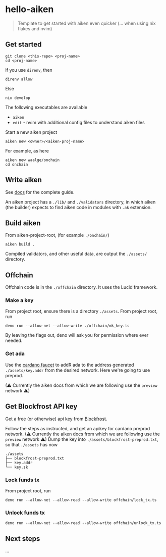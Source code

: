 # hello-aiken

> Template to get started with aiken even quicker (... when using nix flakes and nvim)

## Get started

```command
git clone <this-repo> <proj-name>
cd <proj-name>
```
If you use `direnv`, then
```command
direnv allow
```
Else
```command
nix develop
```
The following executables are available 
- `aiken` 
- `edit` - nvim with additional config files to understand aiken files

Start a new aiken project 
```command
aiken new <owner>/<aiken-proj-name> 
```
For example, as here
```command
aiken new waalge/onchain
cd onchain
```

## Write aiken 

See [docs](https://aiken-lang.org/getting-started/hello-world) for the complete guide.

An aiken project has a `./lib/` and `./validators` directory, 
in which aiken (the builder) expects to find aiken code in modules with `.ak` extension.

## Build aiken

From aiken-project-root, (for example `./onchain/`)
```command
aiken build . 
```
Compiled validators, and other useful data, are output the `./assets/` directory.

## Offchain 

Offchain code is in the `./offchain` directory. 
It uses the Lucid framework. 

### Make a key

From project root, ensure there is a directory `./assets`.
From project root, run
```command
deno run --allow-net --allow-write ./offchain/mk_key.ts
```
By leaving the flags out, deno will ask you for permission where ever needed. 

### Get ada

Use the [cardano faucet](https://docs.cardano.org/cardano-testnet/tools/faucet)
to addR ada to the address generated `./assets/key.addr` from the desired network.
Here we're going to use preprod.

(⚠ Currently the aiken docs from which we are following use the `preview` network ⚠)

## Get Blockfrost API key 

Get a free (or otherwise) api key from [Blockfrost](https://blockfrost.io/).

Follow the steps as instructed, and get an apikey for cardano preprod network. 
(⚠ Currently the aiken docs from which we are following use the `preview` network ⚠)
Dump the key into `./assets/blockfrost-preprod.txt`, so that `./assets` has now 
```sample
./assets
├── blockfrost-preprod.txt
├── key.addr
└── key.sk
```

### Lock funds tx

From project root, run 
```command
deno run --allow-net --allow-read --allow-write offchain/lock_tx.ts
```

### Unlock funds tx

```command
deno run --allow-net --allow-read --allow-write offchain/unlock_tx.ts
```

## Next steps

... 
